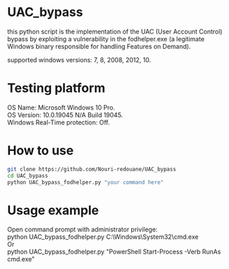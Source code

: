 # UAC_bypass
this python script is the implementation of the UAC (User Account Control) bypass by exploiting a vulnerability in the fodhelper.exe (a legitimate Windows binary responsible for handling Features on Demand).

supported windows versions: 7, 8, 2008, 2012, 10.

# Testing platform 
OS Name: Microsoft Windows 10 Pro.  
OS Version: 10.0.19045 N/A Build 19045.  
Windows Real-Time protection: Off.

# How to use
```bash
git clone https://github.com/Nouri-redouane/UAC_bypass
cd UAC_bypass
python UAC_bypass_fodhelper.py "your command here"
```

# Usage example
Open command prompt with administrator privilege:  
python UAC_bypass_fodhelper.py C:\Windows\System32\cmd.exe  
Or  
python UAC_bypass_fodhelper.py "PowerShell Start-Process -Verb RunAs cmd.exe"
